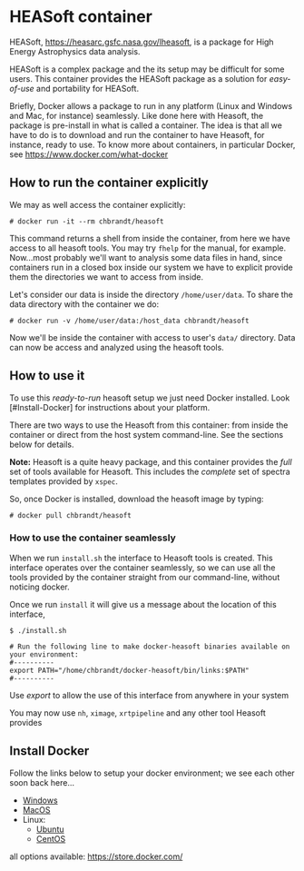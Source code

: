 # HEASoft container

HEASoft, https://heasarc.gsfc.nasa.gov/lheasoft, is a package for High Energy Astrophysics data analysis.

HEASoft is a complex package and the its setup may be difficult for some users.
This container provides the HEASoft package as a solution for *easy-of-use* and portability for HEASoft.

Briefly, Docker allows a package to run in any platform (Linux and Windows and Mac, for instance) seamlessly.
Like done here with Heasoft, the package is pre-install in what is called a container.
The idea is that all we have to do is to download and run the container to have Heasoft, for instance,
ready to use.
To know more about containers, in particular Docker, see https://www.docker.com/what-docker


## How to run the container explicitly

We may as well access the container explicitly:
```
# docker run -it --rm chbrandt/heasoft
```
This command returns a shell from inside the container, from here we have access to all heasoft tools.
You may try `fhelp` for the manual, for example.
Now...most probably we'll want to analysis some data files in hand, since containers run in a closed box inside 
our system we have to explicit provide them the directories we want to access from inside.

Let's consider our data is inside the directory `/home/user/data`.
To share the data directory with the container we do:
```
# docker run -v /home/user/data:/host_data chbrandt/heasoft
```
Now we'll be inside the container with access to user's `data/` directory. Data can now be access and analyzed
using the heasoft tools.


## How to use it

To use this *ready-to-run* heasoft setup we just need Docker installed.
Look [#Install-Docker] for instructions about your platform.

There are two ways to use the Heasoft from this container: from inside the container or 
direct from the host system command-line. See the sections below for details.

**Note:** Heasoft is a quite heavy package, and this container provides the *full* set of tools
available for Heasoft. This includes the *complete* set of spectra templates provided by `xspec`.

So, once Docker is installed, download the heasoft image by typing:
```
# docker pull chbrandt/heasoft
```

### How to use the container seamlessly

When we run `install.sh` the interface to Heasoft tools is created.
This interface operates over the container seamlessly, so we can use all the tools
provided by the container straight from our command-line, without noticing docker.

Once we run `install` it will give us a message about the location of this interface,
```
$ ./install.sh

# Run the following line to make docker-heasoft binaries available on your environment:
#----------
export PATH="/home/chbrandt/docker-heasoft/bin/links:$PATH"
#----------
```
Use *export* to allow the use of this interface from anywhere in your system

You may now use `nh`, `ximage`, `xrtpipeline` and any other tool Heasoft provides


## Install Docker
Follow the links below to setup your docker environment; we see each other soon back here...

* [Windows](https://www.docker.com/docker-windows)
* [MacOS](https://www.docker.com/docker-mac)
* Linux: 
  * [Ubuntu](https://www.docker.com/docker-ubuntu)
  * [CentOS](https://www.docker.com/docker-centos-distribution)
 
all options available: https://store.docker.com/
